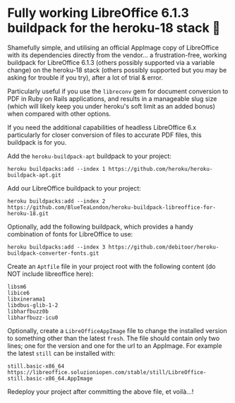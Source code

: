 # Fully working LibreOffice 6.1.3 buildpack for the heroku-18 stack 🎉

Shamefully simple, and utilising an official AppImage copy of LibreOffice with its dependencies directly from the vendor... a frustration-free, working buildpack for LibreOffice 6.1.3 (others possibly supported via a variable change) on the heroku-18 stack (others possibly supported but you may be asking for trouble if you try), after a lot of trial & error.

Particularly useful if you use the `libreconv` gem for document conversion to PDF in Ruby on Rails applications, and results in a manageable slug size (which will likely keep you under heroku's soft limit as an added bonus) when compared with other options.

If you need the additional capabilities of headless LibreOffice 6.x particularly for closer conversion of files to accurate PDF files, this buildpack is for you.

Add the `heroku-buildpack-apt` buildpack to your project:
```
heroku buildpacks:add --index 1 https://github.com/heroku/heroku-buildpack-apt.git
```

Add our LibreOffice buildpack to your project:
```
heroku buildpacks:add --index 2 https://github.com/BlueTeaLondon/heroku-buildpack-libreoffice-for-heroku-18.git
```

Optionally, add the following buildpack, which provides a handy combination of fonts for LibreOffice to use:
```
heroku buildpacks:add --index 3 https://github.com/debitoor/heroku-buildpack-converter-fonts.git
```

Create an `Aptfile` file in your project root with the following content (do NOT include libreoffice here):
```
libsm6
libice6
libxinerama1
libdbus-glib-1-2
libharfbuzz0b
libharfbuzz-icu0
```

Optionally, create a `LibreOfficeAppImage` file to change the installed version to something other than the latest `fresh`.
The file should contain only two lines; one for the version and one for the url to an AppImage.
For example the latest `still` can be installed with:
```
still.basic-x86_64
https://libreoffice.soluzioniopen.com/stable/still/LibreOffice-still.basic-x86_64.AppImage
```

Redeploy your project after committing the above file, et voilà...!
